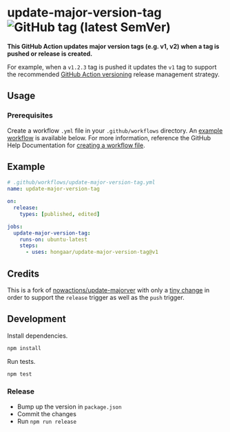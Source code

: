 # update-major-version-tag ![GitHub tag (latest SemVer)](https://img.shields.io/github/v/tag/hongaar/update-major-version-tag?label=latest%20version&sort=semver)

**This GitHub Action updates major version tags (e.g. v1, v2) when a tag is
pushed or release is created.**

For example, when a `v1.2.3` tag is pushed it updates the `v1` tag to support
the recommended
[GitHub Action versioning](https://docs.github.com/en/actions/creating-actions/about-custom-actions#using-tags-for-release-management)
release management strategy.

## Usage

### Prerequisites

Create a workflow `.yml` file in your `.github/workflows` directory. An
[example workflow](#example) is available below. For more information, reference
the GitHub Help Documentation for
[creating a workflow file](https://help.github.com/en/articles/configuring-a-workflow#creating-a-workflow-file).

## Example

```yml
# .github/workflows/update-major-version-tag.yml
name: update-major-version-tag

on:
  release:
    types: [published, edited]

jobs:
  update-major-version-tag:
    runs-on: ubuntu-latest
    steps:
      - uses: hongaar/update-major-version-tag@v1
```

## Credits

This is a fork of
[nowactions/update-majorver](https://github.com/nowactions/update-majorver) with
only a
[tiny change](https://github.com/hongaar/update-major-version-tag/commit/f772bc75ecf324c573ad680be17502d16354d00d)
in order to support the `release` trigger as well as the `push` trigger.

## Development

Install dependencies.

```bash
npm install
```

Run tests.

```bash
npm test
```

### Release

- Bump up the version in `package.json`
- Commit the changes
- Run `npm run release`

